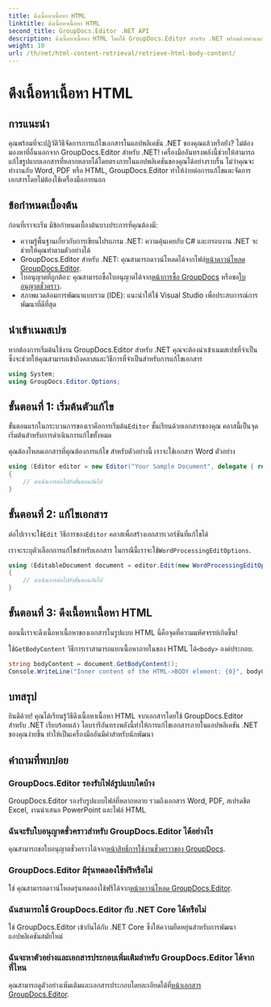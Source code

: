 ```yaml
---
title: ดึงเนื้อหาเนื้อหา HTML
linktitle: ดึงเนื้อหาเนื้อหา HTML
second_title: GroupDocs.Editor .NET API
description: ดึงเนื้อหาเนื้อหา HTML โดยใช้ GroupDocs.Editor สำหรับ .NET พร้อมด้วยคำแนะนำทีละขั้นตอนของเรา ปรับปรุงแอปพลิเคชัน .NET ของคุณได้อย่างง่ายดาย
weight: 10
url: /th/net/html-content-retrieval/retrieve-html-body-content/
---
```


# ดึงเนื้อหาเนื้อหา HTML

## การแนะนำ
คุณพร้อมที่จะปฏิวัติวิธีจัดการการแก้ไขเอกสารในแอปพลิเคชัน .NET ของคุณแล้วหรือยัง? ไม่ต้องมองหาที่อื่นนอกจาก GroupDocs.Editor สำหรับ .NET! เครื่องมืออันทรงพลังนี้ช่วยให้สามารถแก้ไขรูปแบบเอกสารที่หลากหลายได้โดยตรงภายในแอปพลิเคชันของคุณได้อย่างราบรื่น ไม่ว่าคุณจะทำงานกับ Word, PDF หรือ HTML, GroupDocs.Editor ทำให้ง่ายต่อการแก้ไขและจัดการเอกสารโดยไม่ต้องใช้เครื่องมือภายนอก
## ข้อกำหนดเบื้องต้น
ก่อนที่เราจะเริ่ม มีข้อกำหนดเบื้องต้นบางประการที่คุณต้องมี:
- ความรู้พื้นฐานเกี่ยวกับการเขียนโปรแกรม .NET: ความคุ้นเคยกับ C# และกรอบงาน .NET จะช่วยให้คุณทำตามตัวอย่างได้
-  GroupDocs.Editor สำหรับ .NET: คุณสามารถดาวน์โหลดได้จากไฟล์[หน้าดาวน์โหลด GroupDocs.Editor](https://releases.groupdocs.com/editor/net/).
-  ใบอนุญาตที่ถูกต้อง: คุณสามารถซื้อใบอนุญาตได้จาก[หน้าการซื้อ GroupDocs](https://purchase.groupdocs.com/buy) หรือขอ[ใบอนุญาตชั่วคราว](https://purchase.groupdocs.com/temporary-license/).
- สภาพแวดล้อมการพัฒนาแบบรวม (IDE): แนะนำให้ใช้ Visual Studio เพื่อประสบการณ์การพัฒนาที่ดีที่สุด
## นำเข้าเนมสเปซ
หากต้องการเริ่มต้นใช้งาน GroupDocs.Editor สำหรับ .NET คุณจะต้องนำเข้าเนมสเปซที่จำเป็น ซึ่งจะช่วยให้คุณสามารถเข้าถึงคลาสและวิธีการที่จำเป็นสำหรับการแก้ไขเอกสาร
```csharp
using System;
using GroupDocs.Editor.Options;
```
## ขั้นตอนที่ 1: เริ่มต้นตัวแก้ไข
ขั้นตอนแรกในกระบวนการของเราคือการเริ่มต้น`Editor` ชั้นเรียนด้วยเอกสารของคุณ คลาสนี้เป็นจุดเริ่มต้นสำหรับการดำเนินการแก้ไขทั้งหมด

คุณต้องโหลดเอกสารที่คุณต้องการแก้ไข สำหรับตัวอย่างนี้ เราจะใช้เอกสาร Word ตัวอย่าง
```csharp
using (Editor editor = new Editor("Your Sample Document", delegate { return new WordProcessingLoadOptions(); }))
{
    // ดำเนินการต่อไปยังขั้นตอนถัดไป
}
```
## ขั้นตอนที่ 2: แก้ไขเอกสาร
 ต่อไปเราจะใช้`Edit` วิธีการของ`Editor` คลาสเพื่อสร้างเอกสารเวอร์ชันที่แก้ไขได้

 เราจะระบุตัวเลือกการแก้ไขสำหรับเอกสาร ในกรณีนี้เราจะใช้`WordProcessingEditOptions`.
```csharp
using (EditableDocument document = editor.Edit(new WordProcessingEditOptions()))
{
    // ดำเนินการต่อไปยังขั้นตอนถัดไป
}
```
## ขั้นตอนที่ 3: ดึงเนื้อหาเนื้อหา HTML
ตอนนี้เราจะดึงเนื้อหาเนื้อหาของเอกสารในรูปแบบ HTML นี่คือจุดที่ความมหัศจรรย์เกิดขึ้น!

 ใช้`GetBodyContent` วิธีการเราสามารถแยกเนื้อหาภายในของ HTML ได้`<body>` องค์ประกอบ.
```csharp
string bodyContent = document.GetBodyContent();
Console.WriteLine("Inner content of the HTML->BODY element: {0}", bodyContent);
```

## บทสรุป
ยินดีด้วย! คุณได้เรียนรู้วิธีดึงเนื้อหาเนื้อหา HTML จากเอกสารโดยใช้ GroupDocs.Editor สำหรับ .NET เรียบร้อยแล้ว ไลบรารีอันทรงพลังนี้ทำให้การแก้ไขเอกสารภายในแอปพลิเคชัน .NET ของคุณง่ายขึ้น ทำให้เป็นเครื่องมืออันมีค่าสำหรับนักพัฒนา
## คำถามที่พบบ่อย
### GroupDocs.Editor รองรับไฟล์รูปแบบใดบ้าง
GroupDocs.Editor รองรับรูปแบบไฟล์ที่หลากหลาย รวมถึงเอกสาร Word, PDF, สเปรดชีต Excel, งานนำเสนอ PowerPoint และไฟล์ HTML
### ฉันจะรับใบอนุญาตชั่วคราวสำหรับ GroupDocs.Editor ได้อย่างไร
 คุณสามารถขอใบอนุญาตชั่วคราวได้จาก[หน้าสิทธิ์การใช้งานชั่วคราวของ GroupDocs](https://purchase.groupdocs.com/temporary-license/).
### GroupDocs.Editor มีรุ่นทดลองใช้ฟรีหรือไม่
 ใช่ คุณสามารถดาวน์โหลดรุ่นทดลองใช้ฟรีได้จาก[หน้าดาวน์โหลด GroupDocs.Editor](https://releases.groupdocs.com/).
### ฉันสามารถใช้ GroupDocs.Editor กับ .NET Core ได้หรือไม่
ใช่ GroupDocs.Editor เข้ากันได้กับ .NET Core ซึ่งให้ความยืดหยุ่นสำหรับการพัฒนาแอปพลิเคชันสมัยใหม่
### ฉันจะหาตัวอย่างและเอกสารประกอบเพิ่มเติมสำหรับ GroupDocs.Editor ได้จากที่ไหน
 คุณสามารถดูตัวอย่างเพิ่มเติมและเอกสารประกอบโดยละเอียดได้ที่[หน้าเอกสาร GroupDocs.Editor](https://tutorials.groupdocs.com/editor/net/).